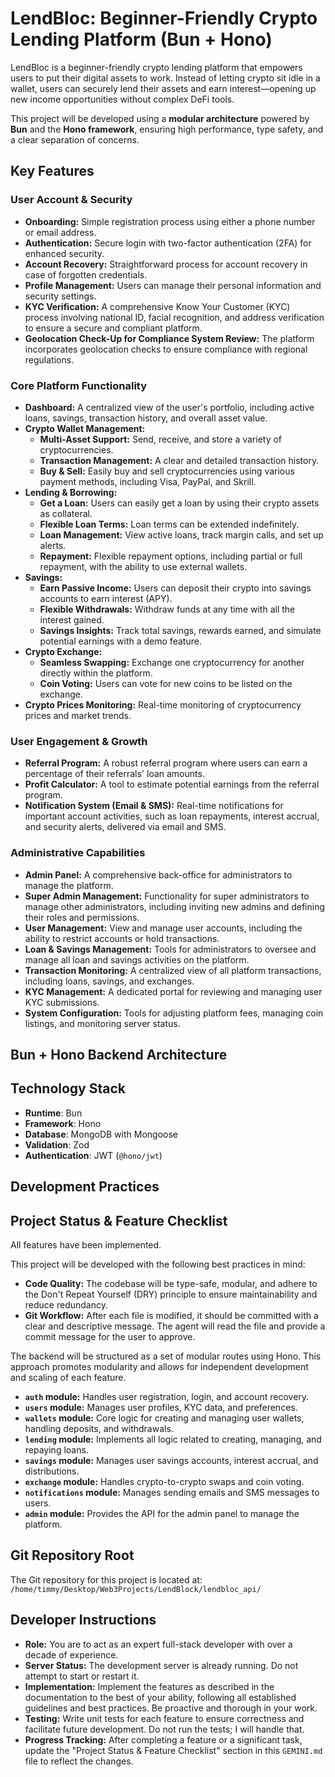# LendBloc: Beginner-Friendly Crypto Lending Platform (Bun + Hono)

LendBloc is a beginner-friendly crypto lending platform that empowers users to put their digital assets to work. Instead of letting crypto sit idle in a wallet, users can securely lend their assets and earn interest—opening up new income opportunities without complex DeFi tools.

This project will be developed using a **modular architecture** powered by **Bun** and the **Hono framework**, ensuring high performance, type safety, and a clear separation of concerns.

## Key Features

### User Account & Security

*   **Onboarding:** Simple registration process using either a phone number or email address.
*   **Authentication:** Secure login with two-factor authentication (2FA) for enhanced security.
*   **Account Recovery:** Straightforward process for account recovery in case of forgotten credentials.
*   **Profile Management:** Users can manage their personal information and security settings.
*   **KYC Verification:** A comprehensive Know Your Customer (KYC) process involving national ID, facial recognition, and address verification to ensure a secure and compliant platform.
*   **Geolocation Check-Up for Compliance System Review:** The platform incorporates geolocation checks to ensure compliance with regional regulations.

### Core Platform Functionality

*   **Dashboard:** A centralized view of the user's portfolio, including active loans, savings, transaction history, and overall asset value.
*   **Crypto Wallet Management:**
    *   **Multi-Asset Support:** Send, receive, and store a variety of cryptocurrencies.
    *   **Transaction Management:** A clear and detailed transaction history.
    *   **Buy & Sell:** Easily buy and sell cryptocurrencies using various payment methods, including Visa, PayPal, and Skrill.
*   **Lending & Borrowing:**
    *   **Get a Loan:** Users can easily get a loan by using their crypto assets as collateral.
    *   **Flexible Loan Terms:** Loan terms can be extended indefinitely.
    *   **Loan Management:** View active loans, track margin calls, and set up alerts.
    *   **Repayment:** Flexible repayment options, including partial or full repayment, with the ability to use external wallets.
*   **Savings:**
    *   **Earn Passive Income:** Users can deposit their crypto into savings accounts to earn interest (APY).
    *   **Flexible Withdrawals:** Withdraw funds at any time with all the interest gained.
    *   **Savings Insights:** Track total savings, rewards earned, and simulate potential earnings with a demo feature.
*   **Crypto Exchange:**
    *   **Seamless Swapping:** Exchange one cryptocurrency for another directly within the platform.
    *   **Coin Voting:** Users can vote for new coins to be listed on the exchange.
*   **Crypto Prices Monitoring:** Real-time monitoring of cryptocurrency prices and market trends.

### User Engagement & Growth

*   **Referral Program:** A robust referral program where users can earn a percentage of their referrals' loan amounts.
*   **Profit Calculator:** A tool to estimate potential earnings from the referral program.
*   **Notification System (Email & SMS):** Real-time notifications for important account activities, such as loan repayments, interest accrual, and security alerts, delivered via email and SMS.

### Administrative Capabilities

*   **Admin Panel:** A comprehensive back-office for administrators to manage the platform.
*   **Super Admin Management:** Functionality for super administrators to manage other administrators, including inviting new admins and defining their roles and permissions.
*   **User Management:** View and manage user accounts, including the ability to restrict accounts or hold transactions.
*   **Loan & Savings Management:** Tools for administrators to oversee and manage all loan and savings activities on the platform.
*   **Transaction Monitoring:** A centralized view of all platform transactions, including loans, savings, and exchanges.
*   **KYC Management:** A dedicated portal for reviewing and managing user KYC submissions.
*   **System Configuration:** Tools for adjusting platform fees, managing coin listings, and monitoring server status.

## Bun + Hono Backend Architecture

## Technology Stack

*   **Runtime**: Bun
*   **Framework**: Hono
*   **Database**: MongoDB with Mongoose
*   **Validation**: Zod
*   **Authentication**: JWT (`@hono/jwt`)

## Development Practices

## Project Status & Feature Checklist

All features have been implemented.

This project will be developed with the following best practices in mind:

*   **Code Quality:** The codebase will be type-safe, modular, and adhere to the Don't Repeat Yourself (DRY) principle to ensure maintainability and reduce redundancy.
*   **Git Workflow:** After each file is modified, it should be committed with a clear and descriptive message. The agent will read the file and provide a commit message for the user to approve.

The backend will be structured as a set of modular routes using Hono. This approach promotes modularity and allows for independent development and scaling of each feature.

*   **`auth` module:** Handles user registration, login, and account recovery.
*   **`users` module:** Manages user profiles, KYC data, and preferences.
*   **`wallets` module:** Core logic for creating and managing user wallets, handling deposits, and withdrawals.
*   **`lending` module:** Implements all logic related to creating, managing, and repaying loans.
*   **`savings` module:** Manages user savings accounts, interest accrual, and distributions.
*   **`exchange` module:** Handles crypto-to-crypto swaps and coin voting.
*   **`notifications` module:** Manages sending emails and SMS messages to users.
*   **`admin` module:** Provides the API for the admin panel to manage the platform.

## Git Repository Root

The Git repository for this project is located at: `/home/timmy/Desktop/Web3Projects/LendBlock/lendbloc_api/`

## Developer Instructions

*   **Role:** You are to act as an expert full-stack developer with over a decade of experience.
*   **Server Status:** The development server is already running. Do not attempt to start or restart it.
*   **Implementation:** Implement the features as described in the documentation to the best of your ability, following all established guidelines and best practices. Be proactive and thorough in your work.
*   **Testing:** Write unit tests for each feature to ensure correctness and facilitate future development. Do not run the tests; I will handle that.
*   **Progress Tracking:** After completing a feature or a significant task, update the "Project Status & Feature Checklist" section in this `GEMINI.md` file to reflect the changes.